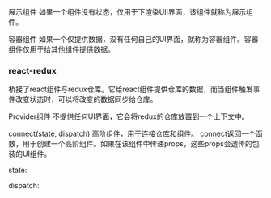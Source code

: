 
展示组件
如果一个组件没有状态，仅用于下渲染UII界面，该组件就称为展示组件。

容器组件
如果一个仅提供数据，没有任何自己的UI界面，就称为容器组件。容器组件仅用于给其他组件提供数据。

### react-redux
桥接了react组件与redux仓库。它给react组件提供仓库的数据，而当组件触发事件改变状态时，可以将改变的数据同步给仓库。


Provider组件
  不提供任何UI界面，它会将redux的仓库放置到一个上下文中。

connect(state, dispatch)
  高阶组件，用于连接仓库和组件。
  connect返回一个函数，用于创建一个高阶组件。如果在该组件中传递props，这些props会透传的包装的UI组件。

  state: 

  dispatch: 